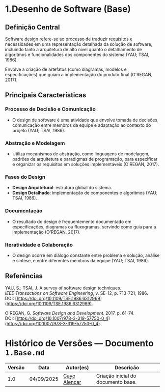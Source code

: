 # 1.Desenho de Software (Base)

## Definição Central

Software design refere-se ao processo de traduzir requisitos e necessidades em uma representação detalhada da solução de software, incluindo tanto a arquitetura de alto nível quanto o detalhamento de algoritmos e funcionalidades dos componentes do sistema (YAU; TSAI, 1986).  

Envolve a criação de artefatos (como diagramas, modelos e especificações) que guiam a implementação do produto final (O'REGAN, 2017).

## Principais Características

### Processo de Decisão e Comunicação  
- O design de software é uma atividade que envolve tomada de decisões, comunicação entre membros da equipe e adaptação ao contexto do projeto (YAU; TSAI, 1986).

### Abstração e Modelagem  
- Utiliza mecanismos de abstração, como linguagens de modelagem, padrões de arquitetura e paradigmas de programação, para especificar e organizar os requisitos em soluções implementáveis (O'REGAN, 2017).

### Fases do Design  
- **Design Arquitetural**: estrutura global do sistema.  
- **Design Detalhado**: implementação de componentes e algoritmos (YAU; TSAI, 1986).

### Documentação  
- O resultado do design é frequentemente documentado em especificações, diagramas ou fluxogramas, servindo como guia para a implementação (O'REGAN, 2017).

### Iteratividade e Colaboração  
- O design ocorre em diálogo constante entre problema e solução, análise e síntese, e entre diferentes membros da equipe (YAU; TSAI, 1986).

## Referências

YAU, S.; TSAI, J. A survey of software design techniques.  
*IEEE Transactions on Software Engineering*, v. SE-12, p. 713-721, 1986.  
DOI: [https://doi.org/10.1109/TSE.1986.6312969](https://doi.org/10.1109/TSE.1986.6312969).  

O'REGAN, G. *Software Design and Development*. 2017. p. 61-74.  
DOI: [https://doi.org/10.1007/978-3-319-57750-0_4](https://doi.org/10.1007/978-3-319-57750-0_4).  


# Histórico de Versões — Documento `1.Base.md`


| Versão | Data       | Autor(es)        | Descrição                                  |
|--------|------------|------------------|--------------------------------------------|
| 1.0     | 04/09/2025 |[Cayo Alencar](https://github.com/Cayoalencar) | Criação inicial do documento base.         |

